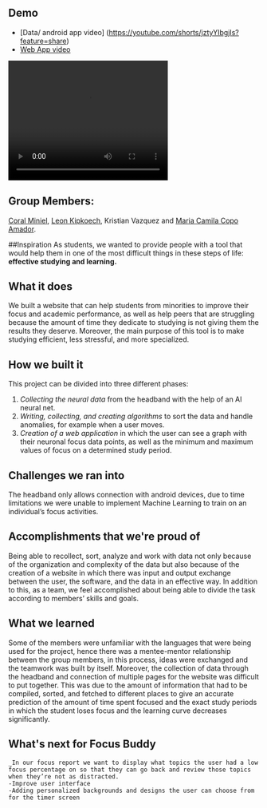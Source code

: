 ## Demo
- [Data/ android app video] (https://youtube.com/shorts/jztyYIbgjIs?feature=share)
- [Web App video](https://www.youtube.com/watch?v=-LXuc8nptXk&ab_channel=leonkipkoech)

<video width="320" height="240" controls>
  <source src="https://youtube.com/shorts/jztyYIbgjIs?feature=share" type="video/mp4">
</video>

## Group Members:
[Coral Miniel](https://www.linkedin.com/in/coral-miniel-17329218b/), [Leon Kipkoech](https://www.linkedin.com/in/leonkoech/), Kristian Vazquez[](https://www.linkedin.com/in/kristian-vazquez-0329b4244/) and [Maria Camila Copo Amador](https://www.linkedin.com/in/camicopoa/).

##Inspiration
As students, we wanted to provide people with a tool that would help them in one of the most difficult things in these steps of life: **effective studying and learning.**

## What it does
We built a website that can help students from minorities to improve their focus and academic performance, as well as help peers that are struggling because the amount of time they dedicate to studying is not giving them the results they deserve. Moreover, the main purpose of this tool is to make studying efficient, less stressful, and more specialized.

## How we built it
This project can be divided into three different phases:
1.  _Collecting the neural data_  from the headband with the help of an AI neural net.
2. _Writing, collecting, and creating algorithms_ to sort the data and handle anomalies, for example when a user moves.
3. _Creation of a web application_ in which the user can see a graph with their neuronal focus data points, as well as the minimum and maximum values of focus on a determined study period.

## Challenges we ran into
The headband only allows connection with android devices, due to time limitations we were unable to implement Machine Learning to train on an individual’s focus activities.


## Accomplishments that we're proud of
Being able to recollect, sort, analyze and work with data not only because of the organization and complexity of the data but also because of the creation of a website in which there was input and output exchange between the user, the software, and the data in an effective way. In addition to this, as a team, we feel accomplished about being able to divide the task according to members’ skills and goals.

## What we learned
Some of the members were unfamiliar with the languages that were being used for the project, hence there was a mentee-mentor relationship between the group members, in this process, ideas were exchanged and the teamwork was built by itself. Moreover, the collection of data through the headband and connection of multiple pages for the website was difficult to put together. This was due to the amount of information that had to be compiled, sorted, and fetched to different places to give an accurate prediction of the amount of time spent focused and the exact study periods in which the student loses focus and the learning curve decreases significantly.

## What's next for Focus Buddy
    _In our focus report we want to display what topics the user had a low focus percentage on so that they can go back and review those topics when they’re not as distracted. 
    -Improve user interface
    -Adding personalized backgrounds and designs the user can choose from for the timer screen 

